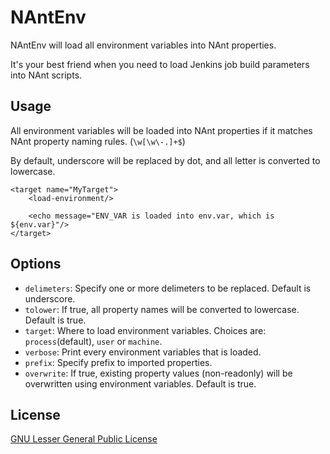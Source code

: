 # NAntEnv

NAntEnv will load all environment variables into NAnt properties. 

It's your best friend when you need to load Jenkins job build parameters into NAnt scripts.

## Usage

All environment variables will be loaded into NAnt properties if it matches NAnt property naming rules. (`\w[\w\-.]+$`) 

By default, underscore will be replaced by dot, and all letter is converted to lowercase.

    <target name="MyTarget">
        <load-environment/>
        
        <echo message="ENV_VAR is loaded into env.var, which is ${env.var}"/>
    </target>
    
## Options

* `delimeters`: Specify one or more delimeters to be replaced. Default is underscore.
* `tolower`: If true, all property names will be converted to lowercase. Default is true.
* `target`: Where to load environment variables. Choices are: `process`(default), `user` or `machine`.
* `verbose`: Print every environment variables that is loaded.
* `prefix`: Specify prefix to imported properties.
* `overwrite`: If true, existing property values (non-readonly) will be overwritten using environment variables. Default is true.

## License

[GNU Lesser General Public License]


  [GNU Lesser General Public License]: http://www.gnu.org/copyleft/lgpl.html
  